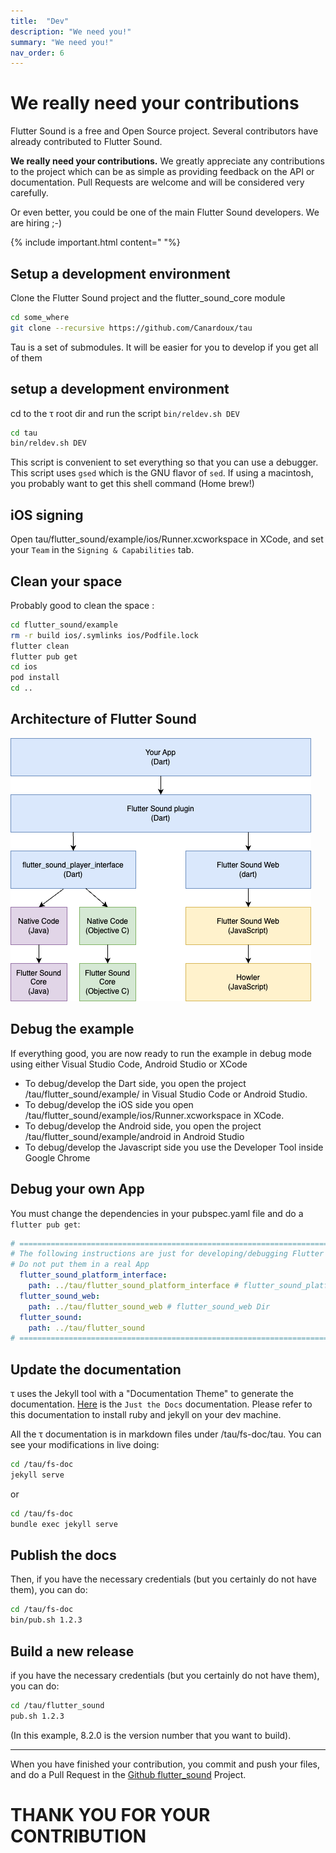 ```yaml
---
title:  "Dev"
description: "We need you!"
summary: "We need you!"
nav_order: 6
---
```


# We really need your contributions

Flutter Sound is a free and Open Source project. Several contributors have already contributed to Flutter Sound.

**We really need your contributions.**
We greatly appreciate any contributions to the project which can be as simple as providing feedback on the API or documentation.
Pull Requests are welcome and will be considered very carefully.

Or even better, you could be one of the main Flutter Sound developers.
We are hiring ;-)

{% include important.html content="
"%}
## Setup a development environment

Clone the Flutter Sound project and the flutter_sound_core module

```sh
cd some_where
git clone --recursive https://github.com/Canardoux/tau
```
Tau is a set of submodules. It will be easier for you to
develop if you get all of them

## setup a development environment

cd to the &tau; root dir and run the script `bin/reldev.sh DEV`

```sh
cd tau
bin/reldev.sh DEV
```
This script is convenient to set everything so that you can use a debugger.
This script uses `gsed` which is the GNU flavor of `sed`.
If using a macintosh, you probably want to get this shell command (Home brew!)

## iOS signing

Open tau/flutter_sound/example/ios/Runner.xcworkspace in XCode, and set your `Team` in the `Signing & Capabilities` tab.

## Clean your space

Probably good to clean the space :

```sh
cd flutter_sound/example
rm -r build ios/.symlinks ios/Podfile.lock
flutter clean
flutter pub get
cd ios
pod install
cd ..
```

## Architecture of Flutter Sound

![Architecture](architecture.png)
## Debug the example

If everything good, you are now ready to run the example in debug mode using either Visual Studio Code, Android Studio or XCode

- To debug/develop the Dart side, you open the project /tau/flutter_sound/example/ in Visual Studio Code or Android Studio.
- To debug/develop the iOS side you open /tau/flutter_sound/example/ios/Runner.xcworkspace in XCode.
- To debug/develop the Android side, you open the project /tau/flutter_sound/example/android in Android Studio
- To debug/develop the Javascript side you use the Developer Tool inside Google Chrome

## Debug your own App

You must change the dependencies in your pubspec.yaml file and do a `flutter pub get`:

```yaml
# ============================================================================
# The following instructions are just for developing/debugging Flutter Sound
# Do not put them in a real App
  flutter_sound_platform_interface:
    path: ../tau/flutter_sound_platform_interface # flutter_sound_platform_interface Dir
  flutter_sound_web:
    path: ../tau/flutter_sound_web # flutter_sound_web Dir
  flutter_sound: 
    path: ../tau/flutter_sound
# ============================================================================
```

## Update the documentation

&tau; uses the Jekyll tool with a "Documentation Theme" to generate the documentation.
[Here](https://just-the-docs.com/) is the `Just the Docs` documentation.
Please refer to this documentation to install ruby and jekyll on your dev machine.

All the &tau; documentation is in markdown files under /tau/fs-doc/tau.
You can see your modifications in live doing:

```sh
cd /tau/fs-doc
jekyll serve
```
or
```sh
cd /tau/fs-doc
bundle exec jekyll serve
```

## Publish the docs

Then, if you have the necessary credentials (but you certainly do not have them), you can do:

```sh
cd /tau/fs-doc
bin/pub.sh 1.2.3
```

## Build a new release

if you have the necessary credentials (but you certainly do not have them), you can do:

```sh
cd /tau/flutter_sound
pub.sh 1.2.3
```

(In this example, 8.2.0 is the version number that you want to build).

------------------

When you have finished your contribution, you commit and push your files, and do a Pull Request in the [Github flutter_sound](https://github.com/canardoux/flutter_sound/) Project.

# THANK YOU FOR YOUR CONTRIBUTION

